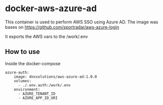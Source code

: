 # docker-aws-azure-ad

This container is used to perform AWS SSO using Azure AD.
The image was bases on https://github.com/sportradar/aws-azure-login

It exports the AWS vars to the /work/.env

## How to use
Inside the docker-compose

```
azure-auth:
    image: dnxsolutions/aws-azure-ad:1.0.0
    volumes:
      - ./.env.auth:/work/.env
    environment:
      - AZURE_TENANT_ID
      - AZURE_APP_ID_URI